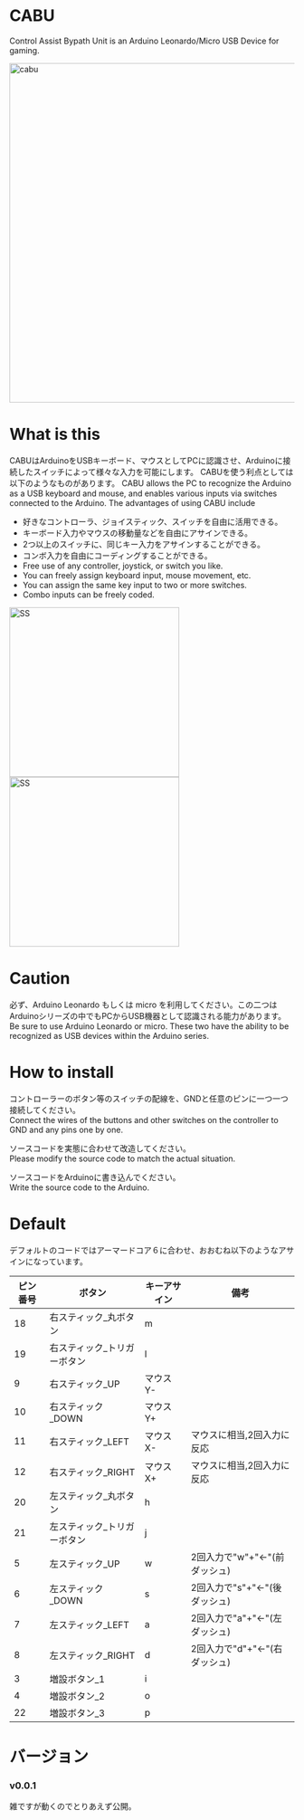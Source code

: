 # CABU
Control Assist Bypath Unit is an Arduino Leonardo/Micro USB Device for gaming.  

<img width="600" alt="cabu" src="https://github.com/Ninagawa123/CABU/assets/8329123/9c05de82-95bd-440b-9e29-c7737dbd3e0d">

# What is this
CABUはArduinoをUSBキーボード、マウスとしてPCに認識させ、Arduinoに接続したスイッチによって様々な入力を可能にします。
CABUを使う利点としては以下のようなものがあります。
CABU allows the PC to recognize the Arduino as a USB keyboard and mouse, and enables various inputs via switches connected to the Arduino.
The advantages of using CABU include

- 好きなコントローラ、ジョイスティック、スイッチを自由に活用できる。
- キーボード入力やマウスの移動量などを自由にアサインできる。
- 2つ以上のスイッチに、同じキー入力をアサインすることができる。
- コンボ入力を自由にコーディングすることができる。
- Free use of any controller, joystick, or switch you like.
- You can freely assign keyboard input, mouse movement, etc.
- You can assign the same key input to two or more switches.
- Combo inputs can be freely coded.
  
<img width="300" alt="SS" src="https://github.com/Ninagawa123/CABU/assets/8329123/e9b45238-9b0f-4471-b17d-e57c5047e6ad">

<img width="300" alt="SS" src="https://github.com/Ninagawa123/CABU/assets/8329123/c50c7eab-d35f-4ef3-8ce4-e9d98f1b9f66">  
  
# Caution  
必ず、Arduino Leonardo もしくは micro を利用してください。この二つはArduinoシリーズの中でもPCからUSB機器として認識される能力があります。  
Be sure to use Arduino Leonardo or micro. These two have the ability to be recognized as USB devices within the Arduino series.  
  
# How to install  
コントローラーのボタン等のスイッチの配線を、GNDと任意のピンに一つ一つ接続してください。  
Connect the wires of the buttons and other switches on the controller to GND and any pins one by one.  

ソースコードを実態に合わせて改造してください。  
Please modify the source code to match the actual situation.  

ソースコードをArduinoに書き込んでください。  
Write the source code to the Arduino.  
  
# Default  
デフォルトのコードではアーマードコア６に合わせ、おおむね以下のようなアサインになっています。  

|ピン番号|ボタン|キーアサイン|備考|
|--|--|--|--|
|18|右スティック_丸ボタン|m||
|19|右スティック_トリガーボタン|l||
|9|右スティック_UP|マウスY-||
|10|右スティック_DOWN|マウスY+||
|11|右スティック_LEFT|マウスX-|マウスに相当,2回入力に反応|
|12|右スティック_RIGHT|マウスX+|マウスに相当,2回入力に反応|
|20|左スティック_丸ボタン|h||
|21|左スティック_トリガーボタン|j||
|5|左スティック_UP|w|2回入力で"w"+"←"(前ダッシュ)|
|6|左スティック_DOWN|s|2回入力で"s"+"←"(後ダッシュ)|
|7|左スティック_LEFT|a|2回入力で"a"+"←"(左ダッシュ)|
|8|左スティック_RIGHT|d|2回入力で"d"+"←"(右ダッシュ)|
|3|増設ボタン_1|i||
|4|増設ボタン_2|o||
|22|増設ボタン_3|p||

# バージョン
### v0.0.1
雑ですが動くのでとりあえず公開。
